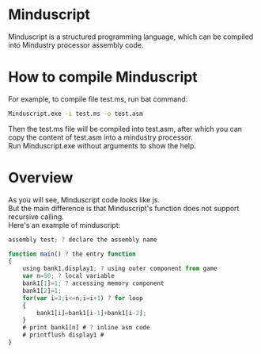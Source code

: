 # Minduscript
Minduscript is a structured programming language, which can be compiled into Mindustry processor assembly code.

# How to compile Minduscript
For example, to compile file test.ms, run bat command:  
```bat
Minduscript.exe -i test.ms -o test.asm
```
Then the test.ms file will be compiled into test.asm, after which you can copy the content of test.asm into a mindustry processor.  
Run Minduscript.exe without arguments to show the help.

# Overview
As you will see, Minduscript code looks like js.  
But the main difference is that Minduscript's function does not support recursive calling.  
Here's an example of minduscript:

```js
assembly test; ? declare the assembly name

function main() ? the entry function
{
	using bank1,display1; ? using outer component from game
	var n=50; ? local variable
	bank1[1]=1; ? accessing memory component
	bank1[2]=1;
	for(var i=3;i<=n;i=i+1) ? for loop
	{
		bank1[i]=bank1[i-1]+bank1[i-2];
	}
	# print bank1[n] # ? inline asm code
	# printflush display1 #
}
```

